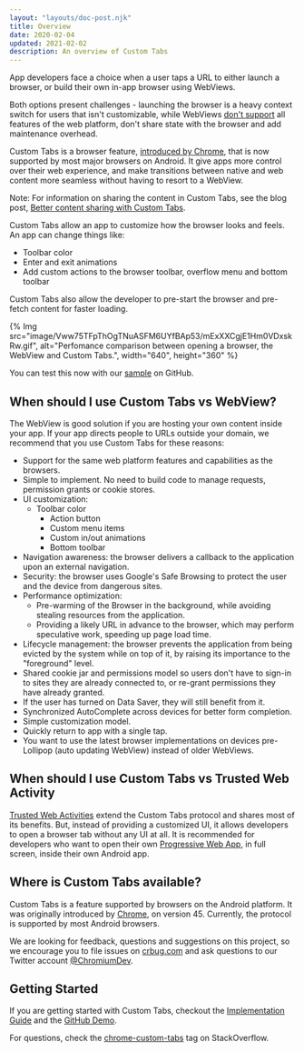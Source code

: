 ```yaml
---
layout: "layouts/doc-post.njk"
title: Overview
date: 2020-02-04
updated: 2021-02-02
description: An overview of Custom Tabs
---
```


App developers face a choice when a user taps a URL to either launch a
browser, or build their own in-app browser using WebViews.

Both options present challenges - launching the browser is a heavy context
switch for users that isn't customizable, while WebViews [don't support][6]
all features of the web platform, don't share state with the
browser and add maintenance overhead.

Custom Tabs is a browser feature, [introduced by Chrome][7], that is now supported
by most major browsers on Android. It give apps more control over their web
experience, and make transitions between native and web content more seamless without
having to resort to a WebView.

Note: For information on sharing the content in Custom Tabs, see the blog post,
[Better content sharing with Custom
Tabs](https://blog.chromium.org/2021/01/better-content-sharing-with-custom-tabs.html).

Custom Tabs allow an app to customize how the browser looks and feels. An app
can change things like:

- Toolbar color
- Enter and exit animations
- Add custom actions to the browser toolbar, overflow menu and bottom toolbar

Custom Tabs also allow the developer to pre-start the browser and pre-fetch
content for faster loading.

{% Img src="image/Vww75TFpThOgTNuASFM6UYfBAp53/mExXXCgjE1Hm0VDxskRw.gif", alt="Perfomance comparison between opening a browser, the WebView and Custom Tabs.", width="640", height="360" %}

You can test this now with our [sample][1] on GitHub. 

## When should I use Custom Tabs vs WebView?

The WebView is good solution if you are hosting your own content inside your
app. If your app directs people to URLs outside your domain, we recommend
that you use Custom Tabs for these reasons:

- Support for the same web platform features and capabilities as the browsers.
- Simple to implement. No need to build code to manage requests, permission
	grants or cookie stores.
- UI customization:
  - Toolbar color
	- Action button
	- Custom menu items
	- Custom in/out animations
	- Bottom toolbar
- Navigation awareness: the browser delivers a callback to the application upon
an external navigation.
- Security: the browser uses Google's Safe Browsing to protect the user and the device from
dangerous sites.
- Performance optimization:
	- Pre-warming of the Browser in the background, while avoiding stealing
	resources from the application.
	- Providing a likely URL in advance to the browser, which may perform
	speculative work, speeding up page load time.
- Lifecycle management: the browser prevents the application from being evicted
	by the system while on top of it, by raising its importance to the
	"foreground" level.
- Shared cookie jar and permissions model so users don't have to sign-in to sites
	they are already connected to, or re-grant permissions they have already
	granted.
- If the user has turned on Data Saver, they will still benefit from it.
- Synchronized AutoComplete across devices for better form completion.
- Simple customization model.
- Quickly return to app with a single tap.
- You want to use the latest browser implementations on devices pre-Lollipop
(auto updating WebView) instead of older WebViews.

## When should I use Custom Tabs vs Trusted Web Activity

[Trusted Web Activities][8] extend the Custom Tabs protocol and shares most of its benefits.
But, instead of providing a customized UI, it allows developers to open a browser tab without
any UI at all. It is recommended for developers who want to open their own
[Progressive Web App][9], in full screen, inside their own Android app.

## Where is Custom Tabs available?

Custom Tabs is a feature supported by browsers on the Android platform. It was originally
introduced by [Chrome][2], on version 45. Currently, the protocol is supported by most Android
browsers.

We are looking for feedback, questions and suggestions on this project, so we encourage you to file
issues on [crbug.com][3] and ask questions to our Twitter account
[@ChromiumDev][4].

## Getting Started

If you are getting started with Custom Tabs, checkout the [Implementation Guide][11] and the 
[GitHub Demo][1].

For questions, check the [chrome-custom-tabs][5] tag on StackOverflow.

[1]: https://github.com/GoogleChrome/android-browser-helper/tree/master/demos/custom-tabs-example-app
[2]: https://play.google.com/store/apps/details?id=com.chrome
[3]: https://crbug.com
[4]: https://twitter.com/ChromiumDev
[5]: https://stackoverflow.com/questions/tagged/chrome-custom-tabs
[6]: https://research.google/pubs/pub46739/
[7]: https://android-developers.googleblog.com/2015/09/chrome-custom-tabs-smooth-transition.html
[8]: /docs/android/trusted-web-activity/overview/
[9]: https://web.dev/progressive-web-apps/
[10]: https://developers.google.com/digital-asset-links
[11]: /docs/android/custom-tabs/integration-guide/
